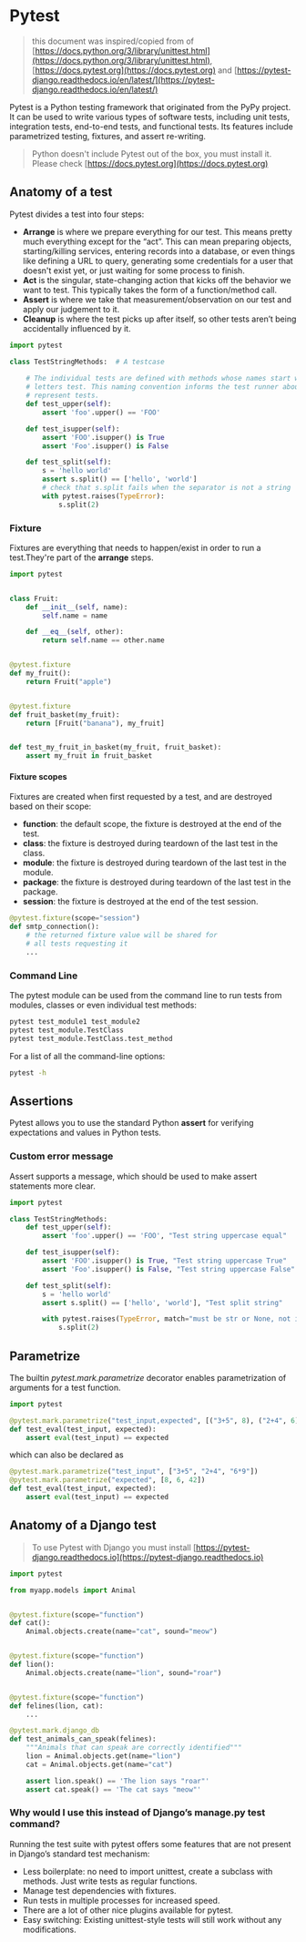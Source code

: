 # Pytest

> this document was inspired/copied from of
> [https://docs.python.org/3/library/unittest.html](https://docs.python.org/3/library/unittest.html),
> [https://docs.pytest.org](https://docs.pytest.org) and
> [https://pytest-django.readthedocs.io/en/latest/](https://pytest-django.readthedocs.io/en/latest/)

Pytest is a Python testing framework that originated from the PyPy project. It can be used to write various types of
software tests, including unit tests, integration tests, end-to-end tests, and functional tests. Its features include
parametrized testing, fixtures, and assert re-writing.

> Python doesn't include Pytest out of the box, you must install it.
> Please check [https://docs.pytest.org](https://docs.pytest.org)

## Anatomy of a test

Pytest divides a test into four steps:

- **Arrange** is where we prepare everything for our test. This means pretty much everything except for the “act”.
This can mean preparing objects, starting/killing services, entering records into a database, or even things like
defining a URL to query, generating some credentials for a user that doesn't exist yet, or just waiting for some
process to finish.
- **Act** is the singular, state-changing action that kicks off the behavior we want to test. This typically takes the
form of a function/method call.
- **Assert** is where we take that measurement/observation on our test and apply our judgement to it.
- **Cleanup** is where the test picks up after itself, so other tests aren’t being accidentally influenced by it.

````python
import pytest

class TestStringMethods:  # A testcase
    
    # The individual tests are defined with methods whose names start with the 
    # letters test. This naming convention informs the test runner about which methods 
    # represent tests.
    def test_upper(self):  
        assert 'foo'.upper() == 'FOO'

    def test_isupper(self):
        assert 'FOO'.isupper() is True
        assert 'Foo'.isupper() is False

    def test_split(self):
        s = 'hello world'
        assert s.split() == ['hello', 'world']
        # check that s.split fails when the separator is not a string
        with pytest.raises(TypeError):
            s.split(2)
````

### Fixture

Fixtures are everything that needs to happen/exist in order to run a test.They're part of the **arrange** steps.

````python
import pytest


class Fruit:
    def __init__(self, name):
        self.name = name

    def __eq__(self, other):
        return self.name == other.name


@pytest.fixture
def my_fruit():
    return Fruit("apple")


@pytest.fixture
def fruit_basket(my_fruit):
    return [Fruit("banana"), my_fruit]


def test_my_fruit_in_basket(my_fruit, fruit_basket):
    assert my_fruit in fruit_basket
````

#### Fixture scopes

Fixtures are created when first requested by a test, and are destroyed based on their scope:

- **function**: the default scope, the fixture is destroyed at the end of the test.
- **class**: the fixture is destroyed during teardown of the last test in the class.
- **module**: the fixture is destroyed during teardown of the last test in the module.
- **package**: the fixture is destroyed during teardown of the last test in the package.
- **session**: the fixture is destroyed at the end of the test session.

```python
@pytest.fixture(scope="session")
def smtp_connection():
    # the returned fixture value will be shared for
    # all tests requesting it
    ...
```

### Command Line

The pytest module can be used from the command line to run tests from modules, classes or even individual test
methods:

```bash
pytest test_module1 test_module2
pytest test_module.TestClass
pytest test_module.TestClass.test_method
```

For a list of all the command-line options:

```bash
pytest -h
```

## Assertions

Pytest allows you to use the standard Python **assert** for verifying expectations and values in Python tests.

### Custom error message

Assert supports a message, which should be used to make assert statements more clear.

````python
import pytest

class TestStringMethods:
    def test_upper(self):  
        assert 'foo'.upper() == 'FOO', "Test string uppercase equal"

    def test_isupper(self):
        assert 'FOO'.isupper() is True, "Test string uppercase True"
        assert 'Foo'.isupper() is False, "Test string uppercase False"

    def test_split(self):
        s = 'hello world'
        assert s.split() == ['hello', 'world'], "Test split string"

        with pytest.raises(TypeError, match="must be str or None, not int"):
            s.split(2)
````

## Parametrize

The builtin _pytest.mark.parametrize_ decorator enables parametrization of arguments for a test function.

```python
import pytest

@pytest.mark.parametrize("test_input,expected", [("3+5", 8), ("2+4", 6), ("6*9", 42)])
def test_eval(test_input, expected):
    assert eval(test_input) == expected
```

which can also be declared as

```python
@pytest.mark.parametrize("test_input", ["3+5", "2+4", "6*9"])
@pytest.mark.parametrize("expected", [8, 6, 42])
def test_eval(test_input, expected):
    assert eval(test_input) == expected
```

## Anatomy of a Django test

> To use Pytest with Django you must install [https://pytest-django.readthedocs.io](https://pytest-django.readthedocs.io)

```python
import pytest

from myapp.models import Animal


@pytest.fixture(scope="function")
def cat():
    Animal.objects.create(name="cat", sound="meow")


@pytest.fixture(scope="function")
def lion():
    Animal.objects.create(name="lion", sound="roar")


@pytest.fixture(scope="function")
def felines(lion, cat):
    ...

@pytest.mark.django_db
def test_animals_can_speak(felines):
    """Animals that can speak are correctly identified"""
    lion = Animal.objects.get(name="lion")
    cat = Animal.objects.get(name="cat")

    assert lion.speak() == 'The lion says "roar"'
    assert cat.speak() == 'The cat says "meow"'
```

### Why would I use this instead of Django’s manage.py test command?

Running the test suite with pytest offers some features that are not present in Django’s standard test mechanism:

- Less boilerplate: no need to import unittest, create a subclass with methods. Just write tests as regular functions.
- Manage test dependencies with fixtures.
- Run tests in multiple processes for increased speed.
- There are a lot of other nice plugins available for pytest.
- Easy switching: Existing unittest-style tests will still work without any modifications.
